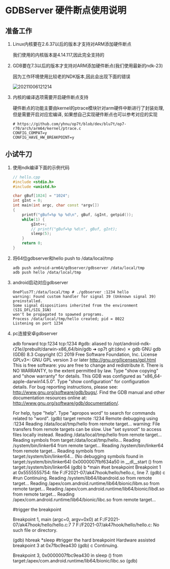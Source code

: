 # GDBServer 硬件断点使用说明

## 准备工作

1. Linux内核要在2.6.37以后的版本才支持对ARM添加硬件断点
    
    我们使用的内核版本是4.14.117,因此完全支持的

2. GDB要在7.3以后的版本才支持对ARM添加硬件断点(我们使用最新的ndk-23)

    因为工作环境使用比较老的NDK版本,因此会出现下面的错误

    ![20211006121214](https://cdn.jsdelivr.net/gh/yhnu/PicBed/20211006121214.png)

3. 内核的编译选项需要开启硬件断点支持

    硬件断点的功能主要由kernel的ptrace模块针对arm硬件中断进行了封装处理, 但是需要开启对应宏编译, 如果想自己实现硬件断点也可以参考对应的实现

    ```shell
    # https://github.com/yhnu/op7t/blob/dev/blu7t/op7-r70/arch/arm64/kernel/ptrace.c
    CONFIG_COMPAT=y
    CONFIG_HAVE_HW_BREAKPOINT=y
    ```

## 小试牛刀

1. 使用ndk编译下面的示例代码

    ```c++
    // hello.cpp
    #include <stdio.h>
    #include <unistd.h>

    char gBuf[1024] = "1024";
    int gInt = 0;
    int main(int argc, char const *argv[])
    {
        printf("gBuf=%p %p %d\n", gBuf, &gInt, getpid());
        while(1) {
            gInt++;
            // printf("gBuf=%p %d\n", gBuf, gInt);
            sleep(5);
        }
        return 0;
    }
    ```
2. 将64位gdbserver和hello push to /data/local/tmp

    ```shell
    adb push android-arm64/gdbserver/gdbserver /data/local/tmp
    adb push hello /data/local/tmp
    ```

3. android启动对应gdbserver

    ```shell
    OnePlus7T:/data/local/tmp # ./gdbserver :1234 hello
    warning: Found custom handler for signal 39 (Unknown signal 39) preinstalled.
    Some signal dispositions inherited from the environment (SIG_DFL/SIG_IGN)
    won't be propagated to spawned programs.
    Process /data/local/tmp/hello created; pid = 8022
    Listening on port 1234
    ```

4. pc连接安卓gdbserver

    adb forward tcp:1234 tcp:1234
    #gdb: aliased to /opt/android-ndk-r21e//prebuilt/darwin-x86_64/bin/gdb
    ➜  op7t git:(dev) ✗ gdb
    GNU gdb (GDB) 8.3
    Copyright (C) 2019 Free Software Foundation, Inc.
    License GPLv3+: GNU GPL version 3 or later <http://gnu.org/licenses/gpl.html>
    This is free software: you are free to change and redistribute it.
    There is NO WARRANTY, to the extent permitted by law.
    Type "show copying" and "show warranty" for details.
    This GDB was configured as "x86_64-apple-darwin14.5.0".
    Type "show configuration" for configuration details.
    For bug reporting instructions, please see:
    <http://www.gnu.org/software/gdb/bugs/>.
    Find the GDB manual and other documentation resources online at:
        <http://www.gnu.org/software/gdb/documentation/>.

    For help, type "help".
    Type "apropos word" to search for commands related to "word".
    (gdb) target remote :1234
    Remote debugging using :1234
    Reading /data/local/tmp/hello from remote target...
    warning: File transfers from remote targets can be slow. Use "set sysroot" to access files locally instead.
    Reading /data/local/tmp/hello from remote target...
    Reading symbols from target:/data/local/tmp/hello...
    Reading /system/bin/linker64 from remote target...
    Reading /system/bin/linker64 from remote target...
    Reading symbols from target:/system/bin/linker64...
    (No debugging symbols found in target:/system/bin/linker64)
    0x0000007fbf634a50 in __dl__start () from target:/system/bin/linker64
    (gdb) b *main #set breakpoint
    Breakpoint 1 at 0x5555555754: file F:/F2021-07/ak47hook/hello/hello.c, line 7.
    (gdb) c       #run 
    Continuing.
    Reading /system/lib64/libandroid.so from remote target...
    Reading /apex/com.android.runtime/lib64/bionic/libm.so from remote target...
    Reading /apex/com.android.runtime/lib64/bionic/libdl.so from remote target...
    Reading /apex/com.android.runtime/lib64/bionic/libc.so from remote target...

    #trigger the breakpoint

    Breakpoint 1, main (argc=0, argv=0x0) at F:/F2021-07/ak47hook/hello/hello.c:7
    7	F:/F2021-07/ak47hook/hello/hello.c: No such file or directory.
    
    (gdb) hbreak *sleep #trigger the hard breakpoint
    Hardware assisted breakpoint 3 at 0x7fbc9ea430
    (gdb) c
    Continuing.

    Breakpoint 3, 0x0000007fbc9ea430 in sleep () from target:/apex/com.android.runtime/lib64/bionic/libc.so
    (gdb)
